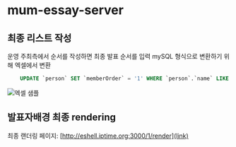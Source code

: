 # mum-essay-server

## 최종 리스트 작성
운영 주최측에서 순서를 작성하면 최종 발표 순서를 입력
mySQL 형식으로 변환하기 위해 엑셀에서 변환 

```sql
    UPDATE `person` SET `memberOrder` = '1' WHERE `person`.`name` LIKE '이름%';
```
![엑셀 샘플](https://i.imgur.com/Oj5G0t4.jpg)

## 발표자배경 최종 rendering
최종 랜더링 페이지: [http://eshell.iptime.org:3000/1/render](link)
